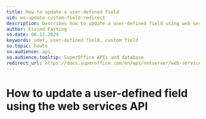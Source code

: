 ```yaml
---
title: How to update a user-defined field
uid: ws-update-custom-field-redirect
description: Describes how to update a user-defined field using web services
author: Eivind Fasting
so.date: 06.12.2024
keywords: udef, user-defined field, custom field
so.topic: howto
so.audience: api
so.audience.tooltip: SuperOffice APIs and database
redirect_url: https://docs.superoffice.com/en/api/netserver/web-services/howto/udef-fields/rest-update-udef-field.html
---
```


# How to update a user-defined field using the web services API
